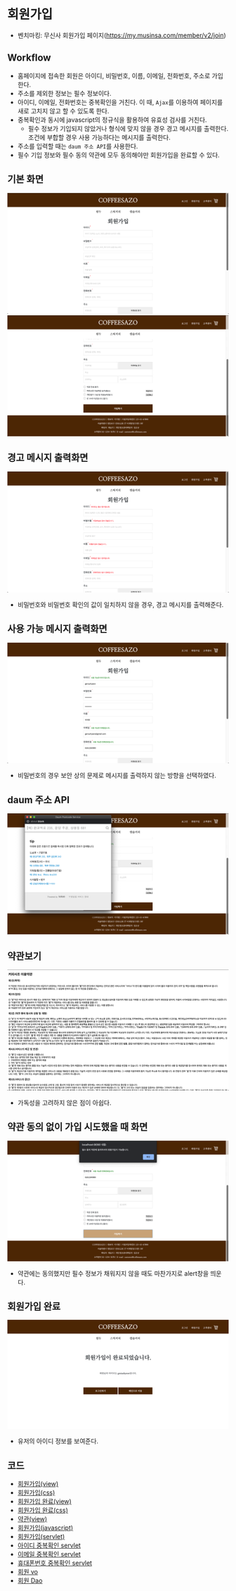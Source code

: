 # 회원가입
- 벤치마킹: 무신사 회원가입 페이지(https://my.musinsa.com/member/v2/join)
## Workflow
- 홈페이지에 접속한 회원은 아이디, 비밀번호, 이름, 이메일, 전화번호, 주소로 가입한다.
- 주소를 제외한 정보는 필수 정보이다.
- 아이디, 이메일, 전화번호는 중복확인을 거친다. 이 때, ```Ajax```를 이용하여 페이지를 새로 고치지 않고 할 수 있도록 한다.
- 중복확인과 동시에 javascript의 정규식을 활용하여 유효성 검사를 거친다.
  - 필수 정보가 기입되지 않았거나 형식에 맞지 않을 경우 경고 메시지를 출력한다. 조건에 부합할 경우 사용 가능하다는 메시지를 출력한다.
- 주소를 입력할 때는 ```daum 주소 API```를 사용한다.
- 필수 기입 정보와 필수 동의 약관에 모두 동의해야만 회원가입을 완료할 수 있다.
## 기본 화면
![](img/signup1.png)<br/>
![](img/signup2.png)<br/>
## 경고 메시지 출력화면
![](img/signup_warning.png)<br/>
- 비밀번호와 비밀번호 확인의 값이 일치하지 않을 경우, 경고 메시지를 출력해준다.
## 사용 가능 메시지 출력화면
![](img/signup_green.png)<br/>
- 비밀번호의 경우 보안 상의 문제로 메시지를 출력하지 않는 방향을 선택하였다.
## daum 주소 API
![](img/signup_daumAPI.png)<br/>
## 약관보기
![](img/signup_admit1.png)
- 가독성을 고려하지 않은 점이 아쉽다.
## 약관 동의 없이 가입 시도했을 때 화면
![](img/signup_notadmit.png)<br/>
- 약관에는 동의했지만 필수 정보가 채워지지 않을 때도 마찬가지로 alert창을 띄운다.
## 회원가입 완료
![](img/signup_complete.png)<br/>
- 유저의 아이디 정보를 보여준다.
## 코드
- [회원가입(view)](src/signup.jsp)
- [회원가입(css)](src/signup.css)
- [회원가입 완료(view)](src/signup_complete.jsp)
- [회원가입 완료(css)](src/signup_complete.css)
- [약관(view)](src/coffeesazo_admit.jsp)
- [회원가입(javascript)](src/signup.js)
- [회원가입(servlet)](src/SignupServlet.java)
- [아이디 중복확인 servlet](src/IdDuplicatedServlet.java)
- [이메일 중복확인 servlet](src/EmailDuplicatedCheckServlet.java)
- [휴대폰번호 중복확인 servlet](src/PhoneDuplicatedCheckServlet.java)
- [회원 vo](src/MemberVo.java)
- [회원 Dao](src/MemberDao.java)